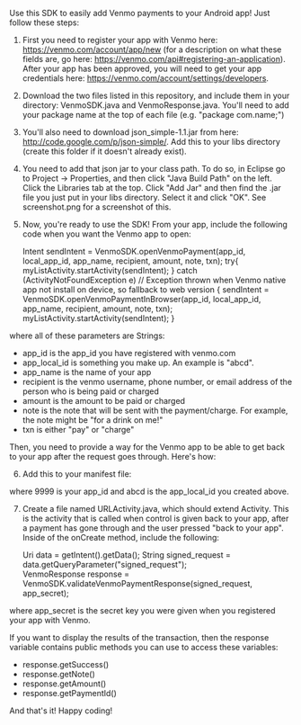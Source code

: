 Use this SDK to easily add Venmo payments to your Android app!  Just follow these steps:

1) First you need to register your app with Venmo here: https://venmo.com/account/app/new (for a description on what these fields are,
go here: https://venmo.com/api#registering-an-application). After your app has been approved, you will need to get your app credentials here: https://venmo.com/account/settings/developers.  

2) Download the two files listed in this repository, and include them in your directory: VenmoSDK.java and VenmoResponse.java. You'll need to add your package name at the top of each file (e.g. "package com.name;") 

3) You'll also need to download json_simple-1.1.jar from here: http://code.google.com/p/json-simple/.  Add this to your libs directory (create this folder if it doesn't already exist). 

4) You need to add that json jar to your class path.  To do so, in Eclipse go to Project -> Properties, and then click "Java Build Path" on the left.  Click the Libraries tab at the top.  Click "Add Jar" and then find the .jar file you just put in your libs directory.  Select it and click "OK".  See screenshot.png for a screenshot of this. 

5) Now, you're ready to use the SDK!  From your app, include the following code when you want the Venmo app to open:

    Intent sendIntent = VenmoSDK.openVenmoPayment(app_id, local_app_id, app_name, recipient, amount, note, txn);
    try{
        myListActivity.startActivity(sendIntent);
    }
    catch (ActivityNotFoundException e) // Exception thrown when Venmo native app not install on device, so fallback to web version
    {
    	sendIntent = VenmoSDK.openVenmoPaymentInBrowser(app_id, local_app_id, app_name, recipient, amount, note, txn);
    	myListActivity.startActivity(sendIntent);
    }

where all of these parameters are Strings:

* app_id is the app_id you have registered with venmo.com 
* app_local_id is something you make up. An example is "abcd".  
* app_name is the name of your app 
* recipient is the venmo username, phone number, or email address of the person who is being paid or charged 
* amount is the amount to be paid or charged 
* note is the note that will be sent with the payment/charge.  For example, the note might be "for a drink on me!" 
* txn is either "pay" or "charge"


Then, you need to provide a way for the Venmo app to be able to get back to your app after the request goes through.  Here's how: 

6) Add this to your manifest file: 

	<activity android:name=".URLActivity">
		<intent-filter>
	      <action android:name="android.intent.action.VIEW" />
	      <category android:name="android.intent.category.DEFAULT" />
	      <category android:name="android.intent.category.BROWSABLE" />
	       <data android:scheme="venmo9999abcd" /> 
	    </intent-filter> 
	</activity>

where 9999 is your app_id and abcd is the app_local_id you created above.

7) Create a file named URLActivity.java, which should extend Activity.  This is the activity that is called when control is given back to your app, after a payment has gone through and the user pressed "back to your app".  Inside of the onCreate method, include the following:

	Uri data = getIntent().getData();
	String signed_request = data.getQueryParameter("signed_request");	
	VenmoResponse response = VenmoSDK.validateVenmoPaymentResponse(signed_request, app_secret);

where app_secret is the secret key you were given when you registered your app with Venmo.  

If you want to display the results of the transaction, then the response variable contains public methods you can use to access these variables:

* response.getSuccess()
* response.getNote()
* response.getAmount()
* response.getPaymentId()


And that's it!  Happy coding! 
  
